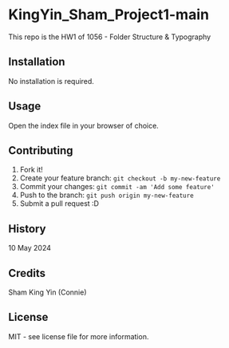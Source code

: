 # KingYin_Sham_Project1-main
This repo is the HW1 of 1056 - Folder Structure &amp; Typography

## Installation

No installation is required.

## Usage

Open the index file in your browser of choice.

## Contributing

1. Fork it!
2. Create your feature branch: `git checkout -b my-new-feature`
3. Commit your changes: `git commit -am 'Add some feature'`
4. Push to the branch: `git push origin my-new-feature`
5. Submit a pull request :D

## History

10 May 2024

## Credits

Sham King Yin (Connie)

## License

MIT - see license file for more information.
